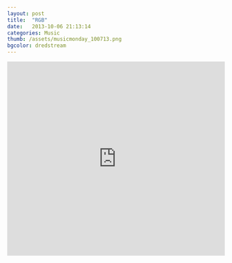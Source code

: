 ```yaml
---
layout: post
title:  "RGB"
date:   2013-10-06 21:13:14
categories: Music
thumb: /assets/musicmonday_100713.png
bgcolor: dredstream
---
```


<iframe width="100%" height="450" scrolling="no" frameborder="no" src="https://w.soundcloud.com/player/?url=http%3A%2F%2Fapi.soundcloud.com%2Fplaylists%2F11638288&amp;color=064352&amp;auto_play=false&amp;show_artwork=false"></iframe>






